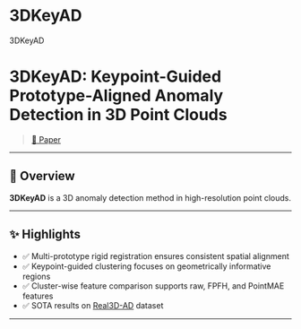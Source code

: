 # 3DKeyAD
3DKeyAD
# 3DKeyAD: Keypoint-Guided Prototype-Aligned Anomaly Detection in 3D Point Clouds
> [📄 Paper](https://arxiv.org/abs/2507.13110)  
---

## 📌 Overview

**3DKeyAD** is a 3D anomaly detection method in high-resolution point clouds.

---

## ✨ Highlights

- ✅ Multi-prototype rigid registration ensures consistent spatial alignment
- ✅ Keypoint-guided clustering focuses on geometrically informative regions
- ✅ Cluster-wise feature comparison supports raw, FPFH, and PointMAE features
- ✅ SOTA results on [Real3D-AD](https://github.com/M-3LAB/Real3D-AD) dataset

---
